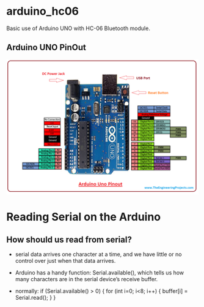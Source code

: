 # arduino_hc06
Basic use of Arduino UNO with HC-06 Bluetooth module.

## Arduino UNO PinOut
![Alt text](https://github.com/KhairulIzwan/arduino_hc06/blob/master/img/Introduction-to-Arduino-UNO.png)

# Reading Serial on the Arduino
## How should us read from serial?
- serial data arrives one character at a time, and we have little or no control over just when that data arrives.
- Arduino has a handy function: Serial.available(), which tells us how many characters are in the serial device’s receive buffer.

- normally:
  if (Serial.available() > 0) {
      for (int i=0; i<8; i++) {
          buffer[i] = Serial.read();
        }
      }


<!-- -
```c++
if (Serial.available() >= 8) {
  for (int i=0; i<8; i++) {
    buffer[i] = Serial.read();
  }
}
``` -->
